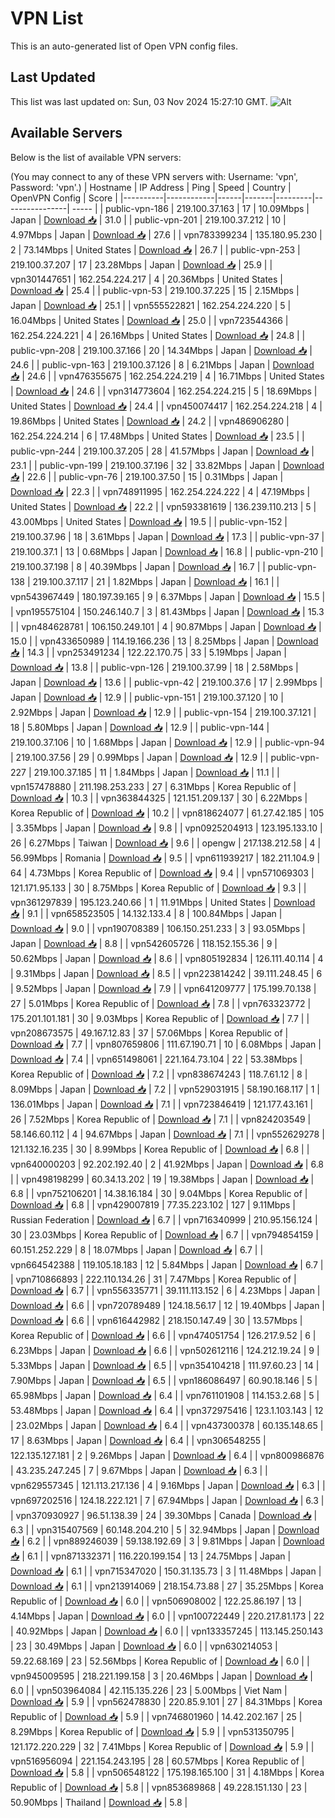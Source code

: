 # VPN List

This is an auto-generated list of Open VPN config files.

## Last Updated

This list was last updated on: Sun, 03 Nov 2024 15:27:10 GMT.
![Alt](https://repobeats.axiom.co/api/embed/186b98318ef1479477931607c1ad7d823f12451f.svg "Repobeats analytics image")

## Available Servers

Below is the list of available VPN servers:

(You may connect to any of these VPN servers with: Username: 'vpn', Password: 'vpn'.)
| Hostname | IP Address | Ping | Speed | Country | OpenVPN Config | Score |
|----------|------------|------|-------|---------|----------------| ----- |
| public-vpn-186 | 219.100.37.163 | 17 | 10.09Mbps | Japan | [Download 📥](./configs/server_0_JP.ovpn) | 31.0 |
| public-vpn-201 | 219.100.37.212 | 10 | 4.97Mbps | Japan | [Download 📥](./configs/server_1_JP.ovpn) | 27.6 |
| vpn783399234 | 135.180.95.230 | 2 | 73.14Mbps | United States | [Download 📥](./configs/server_2_US.ovpn) | 26.7 |
| public-vpn-253 | 219.100.37.207 | 17 | 23.28Mbps | Japan | [Download 📥](./configs/server_3_JP.ovpn) | 25.9 |
| vpn301447651 | 162.254.224.217 | 4 | 20.36Mbps | United States | [Download 📥](./configs/server_4_US.ovpn) | 25.4 |
| public-vpn-53 | 219.100.37.225 | 15 | 2.15Mbps | Japan | [Download 📥](./configs/server_5_JP.ovpn) | 25.1 |
| vpn555522821 | 162.254.224.220 | 5 | 16.04Mbps | United States | [Download 📥](./configs/server_6_US.ovpn) | 25.0 |
| vpn723544366 | 162.254.224.221 | 4 | 26.16Mbps | United States | [Download 📥](./configs/server_7_US.ovpn) | 24.8 |
| public-vpn-208 | 219.100.37.166 | 20 | 14.34Mbps | Japan | [Download 📥](./configs/server_8_JP.ovpn) | 24.6 |
| public-vpn-163 | 219.100.37.126 | 8 | 6.21Mbps | Japan | [Download 📥](./configs/server_9_JP.ovpn) | 24.6 |
| vpn476355675 | 162.254.224.219 | 4 | 16.71Mbps | United States | [Download 📥](./configs/server_10_US.ovpn) | 24.6 |
| vpn314773604 | 162.254.224.215 | 5 | 18.69Mbps | United States | [Download 📥](./configs/server_11_US.ovpn) | 24.4 |
| vpn450074417 | 162.254.224.218 | 4 | 19.86Mbps | United States | [Download 📥](./configs/server_12_US.ovpn) | 24.2 |
| vpn486906280 | 162.254.224.214 | 6 | 17.48Mbps | United States | [Download 📥](./configs/server_13_US.ovpn) | 23.5 |
| public-vpn-244 | 219.100.37.205 | 28 | 41.57Mbps | Japan | [Download 📥](./configs/server_14_JP.ovpn) | 23.1 |
| public-vpn-199 | 219.100.37.196 | 32 | 33.82Mbps | Japan | [Download 📥](./configs/server_15_JP.ovpn) | 22.6 |
| public-vpn-76 | 219.100.37.50 | 15 | 0.31Mbps | Japan | [Download 📥](./configs/server_16_JP.ovpn) | 22.3 |
| vpn748911995 | 162.254.224.222 | 4 | 47.19Mbps | United States | [Download 📥](./configs/server_17_US.ovpn) | 22.2 |
| vpn593381619 | 136.239.110.213 | 5 | 43.00Mbps | United States | [Download 📥](./configs/server_18_US.ovpn) | 19.5 |
| public-vpn-152 | 219.100.37.96 | 18 | 3.61Mbps | Japan | [Download 📥](./configs/server_19_JP.ovpn) | 17.3 |
| public-vpn-37 | 219.100.37.1 | 13 | 0.68Mbps | Japan | [Download 📥](./configs/server_20_JP.ovpn) | 16.8 |
| public-vpn-210 | 219.100.37.198 | 8 | 40.39Mbps | Japan | [Download 📥](./configs/server_21_JP.ovpn) | 16.7 |
| public-vpn-138 | 219.100.37.117 | 21 | 1.82Mbps | Japan | [Download 📥](./configs/server_22_JP.ovpn) | 16.1 |
| vpn543967449 | 180.197.39.165 | 9 | 6.37Mbps | Japan | [Download 📥](./configs/server_23_JP.ovpn) | 15.5 |
| vpn195575104 | 150.246.140.7 | 3 | 81.43Mbps | Japan | [Download 📥](./configs/server_24_JP.ovpn) | 15.3 |
| vpn484628781 | 106.150.249.101 | 4 | 90.87Mbps | Japan | [Download 📥](./configs/server_25_JP.ovpn) | 15.0 |
| vpn433650989 | 114.19.166.236 | 13 | 8.25Mbps | Japan | [Download 📥](./configs/server_26_JP.ovpn) | 14.3 |
| vpn253491234 | 122.22.170.75 | 33 | 5.19Mbps | Japan | [Download 📥](./configs/server_27_JP.ovpn) | 13.8 |
| public-vpn-126 | 219.100.37.99 | 18 | 2.58Mbps | Japan | [Download 📥](./configs/server_28_JP.ovpn) | 13.6 |
| public-vpn-42 | 219.100.37.6 | 17 | 2.99Mbps | Japan | [Download 📥](./configs/server_29_JP.ovpn) | 12.9 |
| public-vpn-151 | 219.100.37.120 | 10 | 2.92Mbps | Japan | [Download 📥](./configs/server_30_JP.ovpn) | 12.9 |
| public-vpn-154 | 219.100.37.121 | 18 | 5.80Mbps | Japan | [Download 📥](./configs/server_31_JP.ovpn) | 12.9 |
| public-vpn-144 | 219.100.37.106 | 10 | 1.68Mbps | Japan | [Download 📥](./configs/server_32_JP.ovpn) | 12.9 |
| public-vpn-94 | 219.100.37.56 | 29 | 0.99Mbps | Japan | [Download 📥](./configs/server_33_JP.ovpn) | 12.9 |
| public-vpn-227 | 219.100.37.185 | 11 | 1.84Mbps | Japan | [Download 📥](./configs/server_34_JP.ovpn) | 11.1 |
| vpn157478880 | 211.198.253.233 | 27 | 6.31Mbps | Korea Republic of | [Download 📥](./configs/server_35_KR.ovpn) | 10.3 |
| vpn363844325 | 121.151.209.137 | 30 | 6.22Mbps | Korea Republic of | [Download 📥](./configs/server_36_KR.ovpn) | 10.2 |
| vpn818624077 | 61.27.42.185 | 105 | 3.35Mbps | Japan | [Download 📥](./configs/server_37_JP.ovpn) | 9.8 |
| vpn0925204913 | 123.195.133.10 | 26 | 6.27Mbps | Taiwan | [Download 📥](./configs/server_38_TW.ovpn) | 9.6 |
| opengw | 217.138.212.58 | 4 | 56.99Mbps | Romania | [Download 📥](./configs/server_39_RO.ovpn) | 9.5 |
| vpn611939217 | 182.211.104.9 | 64 | 4.73Mbps | Korea Republic of | [Download 📥](./configs/server_40_KR.ovpn) | 9.4 |
| vpn571069303 | 121.171.95.133 | 30 | 8.75Mbps | Korea Republic of | [Download 📥](./configs/server_41_KR.ovpn) | 9.3 |
| vpn361297839 | 195.123.240.66 | 1 | 11.91Mbps | United States | [Download 📥](./configs/server_42_US.ovpn) | 9.1 |
| vpn658523505 | 14.132.133.4 | 8 | 100.84Mbps | Japan | [Download 📥](./configs/server_43_JP.ovpn) | 9.0 |
| vpn190708389 | 106.150.251.233 | 3 | 93.05Mbps | Japan | [Download 📥](./configs/server_44_JP.ovpn) | 8.8 |
| vpn542605726 | 118.152.155.36 | 9 | 50.62Mbps | Japan | [Download 📥](./configs/server_45_JP.ovpn) | 8.6 |
| vpn805192834 | 126.111.40.114 | 4 | 9.31Mbps | Japan | [Download 📥](./configs/server_46_JP.ovpn) | 8.5 |
| vpn223814242 | 39.111.248.45 | 6 | 9.52Mbps | Japan | [Download 📥](./configs/server_47_JP.ovpn) | 7.9 |
| vpn641209777 | 175.199.70.138 | 27 | 5.01Mbps | Korea Republic of | [Download 📥](./configs/server_48_KR.ovpn) | 7.8 |
| vpn763323772 | 175.201.101.181 | 30 | 9.03Mbps | Korea Republic of | [Download 📥](./configs/server_49_KR.ovpn) | 7.7 |
| vpn208673575 | 49.167.12.83 | 37 | 57.06Mbps | Korea Republic of | [Download 📥](./configs/server_50_KR.ovpn) | 7.7 |
| vpn807659806 | 111.67.190.71 | 10 | 6.08Mbps | Japan | [Download 📥](./configs/server_51_JP.ovpn) | 7.4 |
| vpn651498061 | 221.164.73.104 | 22 | 53.38Mbps | Korea Republic of | [Download 📥](./configs/server_52_KR.ovpn) | 7.2 |
| vpn838674243 | 118.7.61.12 | 8 | 8.09Mbps | Japan | [Download 📥](./configs/server_53_JP.ovpn) | 7.2 |
| vpn529031915 | 58.190.168.117 | 1 | 136.01Mbps | Japan | [Download 📥](./configs/server_54_JP.ovpn) | 7.1 |
| vpn723846419 | 121.177.43.161 | 26 | 7.52Mbps | Korea Republic of | [Download 📥](./configs/server_55_KR.ovpn) | 7.1 |
| vpn824203549 | 58.146.60.112 | 4 | 94.67Mbps | Japan | [Download 📥](./configs/server_56_JP.ovpn) | 7.1 |
| vpn552629278 | 121.132.16.235 | 30 | 8.99Mbps | Korea Republic of | [Download 📥](./configs/server_57_KR.ovpn) | 6.8 |
| vpn640000203 | 92.202.192.40 | 2 | 41.92Mbps | Japan | [Download 📥](./configs/server_58_JP.ovpn) | 6.8 |
| vpn498198299 | 60.34.13.202 | 19 | 19.38Mbps | Japan | [Download 📥](./configs/server_59_JP.ovpn) | 6.8 |
| vpn752106201 | 14.38.16.184 | 30 | 9.04Mbps | Korea Republic of | [Download 📥](./configs/server_60_KR.ovpn) | 6.8 |
| vpn429007819 | 77.35.223.102 | 127 | 9.11Mbps | Russian Federation | [Download 📥](./configs/server_61_RU.ovpn) | 6.7 |
| vpn716340999 | 210.95.156.124 | 30 | 23.03Mbps | Korea Republic of | [Download 📥](./configs/server_62_KR.ovpn) | 6.7 |
| vpn794854159 | 60.151.252.229 | 8 | 18.07Mbps | Japan | [Download 📥](./configs/server_63_JP.ovpn) | 6.7 |
| vpn664542388 | 119.105.18.183 | 12 | 5.84Mbps | Japan | [Download 📥](./configs/server_64_JP.ovpn) | 6.7 |
| vpn710866893 | 222.110.134.26 | 31 | 7.47Mbps | Korea Republic of | [Download 📥](./configs/server_65_KR.ovpn) | 6.7 |
| vpn556335771 | 39.111.113.152 | 6 | 4.23Mbps | Japan | [Download 📥](./configs/server_66_JP.ovpn) | 6.6 |
| vpn720789489 | 124.18.56.17 | 12 | 19.40Mbps | Japan | [Download 📥](./configs/server_67_JP.ovpn) | 6.6 |
| vpn616442982 | 218.150.147.49 | 30 | 13.57Mbps | Korea Republic of | [Download 📥](./configs/server_68_KR.ovpn) | 6.6 |
| vpn474051754 | 126.217.9.52 | 6 | 6.23Mbps | Japan | [Download 📥](./configs/server_69_JP.ovpn) | 6.6 |
| vpn502612116 | 124.212.19.24 | 9 | 5.33Mbps | Japan | [Download 📥](./configs/server_70_JP.ovpn) | 6.5 |
| vpn354104218 | 111.97.60.23 | 14 | 7.90Mbps | Japan | [Download 📥](./configs/server_71_JP.ovpn) | 6.5 |
| vpn186086497 | 60.90.18.146 | 5 | 65.98Mbps | Japan | [Download 📥](./configs/server_72_JP.ovpn) | 6.4 |
| vpn761101908 | 114.153.2.68 | 5 | 53.48Mbps | Japan | [Download 📥](./configs/server_73_JP.ovpn) | 6.4 |
| vpn372975416 | 123.1.103.143 | 12 | 23.02Mbps | Japan | [Download 📥](./configs/server_74_JP.ovpn) | 6.4 |
| vpn437300378 | 60.135.148.65 | 17 | 8.63Mbps | Japan | [Download 📥](./configs/server_75_JP.ovpn) | 6.4 |
| vpn306548255 | 122.135.127.181 | 2 | 9.26Mbps | Japan | [Download 📥](./configs/server_76_JP.ovpn) | 6.4 |
| vpn800986876 | 43.235.247.245 | 7 | 9.67Mbps | Japan | [Download 📥](./configs/server_77_JP.ovpn) | 6.3 |
| vpn629557345 | 121.113.217.136 | 4 | 9.16Mbps | Japan | [Download 📥](./configs/server_78_JP.ovpn) | 6.3 |
| vpn697202516 | 124.18.222.121 | 7 | 67.94Mbps | Japan | [Download 📥](./configs/server_79_JP.ovpn) | 6.3 |
| vpn370930927 | 96.51.138.39 | 24 | 39.30Mbps | Canada | [Download 📥](./configs/server_80_CA.ovpn) | 6.3 |
| vpn315407569 | 60.148.204.210 | 5 | 32.94Mbps | Japan | [Download 📥](./configs/server_81_JP.ovpn) | 6.2 |
| vpn889246039 | 59.138.192.69 | 3 | 9.81Mbps | Japan | [Download 📥](./configs/server_82_JP.ovpn) | 6.1 |
| vpn871332371 | 116.220.199.154 | 13 | 24.75Mbps | Japan | [Download 📥](./configs/server_83_JP.ovpn) | 6.1 |
| vpn715347020 | 150.31.135.73 | 3 | 11.48Mbps | Japan | [Download 📥](./configs/server_84_JP.ovpn) | 6.1 |
| vpn213914069 | 218.154.73.88 | 27 | 35.25Mbps | Korea Republic of | [Download 📥](./configs/server_85_KR.ovpn) | 6.0 |
| vpn506908002 | 122.25.86.197 | 13 | 4.14Mbps | Japan | [Download 📥](./configs/server_86_JP.ovpn) | 6.0 |
| vpn100722449 | 220.217.81.173 | 22 | 40.92Mbps | Japan | [Download 📥](./configs/server_87_JP.ovpn) | 6.0 |
| vpn133357245 | 113.145.250.143 | 23 | 30.49Mbps | Japan | [Download 📥](./configs/server_88_JP.ovpn) | 6.0 |
| vpn630214053 | 59.22.68.169 | 23 | 52.56Mbps | Korea Republic of | [Download 📥](./configs/server_89_KR.ovpn) | 6.0 |
| vpn945009595 | 218.221.199.158 | 3 | 20.46Mbps | Japan | [Download 📥](./configs/server_90_JP.ovpn) | 6.0 |
| vpn503964084 | 42.115.135.226 | 23 | 5.00Mbps | Viet Nam | [Download 📥](./configs/server_91_VN.ovpn) | 5.9 |
| vpn562478830 | 220.85.9.101 | 27 | 84.31Mbps | Korea Republic of | [Download 📥](./configs/server_92_KR.ovpn) | 5.9 |
| vpn746801960 | 14.42.202.167 | 25 | 8.29Mbps | Korea Republic of | [Download 📥](./configs/server_93_KR.ovpn) | 5.9 |
| vpn531350795 | 121.172.220.229 | 32 | 7.41Mbps | Korea Republic of | [Download 📥](./configs/server_94_KR.ovpn) | 5.9 |
| vpn516956094 | 221.154.243.195 | 28 | 60.57Mbps | Korea Republic of | [Download 📥](./configs/server_95_KR.ovpn) | 5.8 |
| vpn506548122 | 175.198.165.100 | 31 | 4.18Mbps | Korea Republic of | [Download 📥](./configs/server_96_KR.ovpn) | 5.8 |
| vpn853689868 | 49.228.151.130 | 23 | 50.90Mbps | Thailand | [Download 📥](./configs/server_97_TH.ovpn) | 5.8 |
